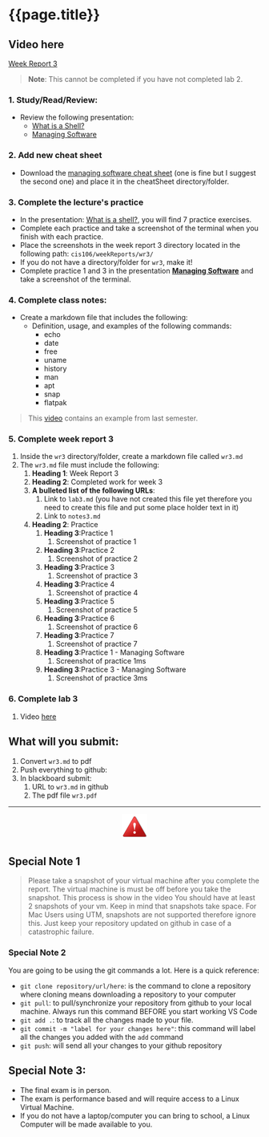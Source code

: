 

# {{page.title}}

## Video here
[Week Report 3 ](https://youtu.be/I_G4xnDy6q0)

> **Note**: This cannot be completed if you have not completed lab 2.

### 1. Study/Read/Review:
* Review the following presentation:
  * [What is a Shell?](https://bit.ly/3jS8fNa)
  * [Managing Software](https://rapurl.live/nft)

### 2. Add new cheat sheet
* Download the [managing software cheat sheet](https://rapurl.live/dsp) (one is fine but I suggest the second one) and place it in the cheatSheet directory/folder.

### 3. Complete the lecture's practice 
* In the presentation: [What is a shell?](https://rapurl.live/tyi), you will find 7 practice exercises.
* Complete each practice and take a screenshot of the terminal when you finish with each practice.
* Place the screenshots in the week report 3 directory located in the following path: `cis106/weekReports/wr3/`
* If you do not have a directory/folder for `wr3`, make it!
* Complete practice 1 and 3 in the presentation **[Managing Software](https://rapurl.live/nft)** and take a screenshot of the terminal.

### 4. Complete class notes:
* Create a markdown file that includes the following:
  * Definition, usage, and examples of the following commands:
     * echo
     * date
     * free
     * uname
     * history
     * man
     * apt
     * snap
     * flatpak
> This [video](https://youtu.be/MJpz6RX65Ko) contains an example from last semester.

### 5. Complete week report 3 
   1. Inside the `wr3` directory/folder, create a markdown file called `wr3.md`
   2. The `wr3.md` file must include the following:
      1. **Heading 1**: Week Report 3
      2. **Heading 2**: Completed work for week 3
      3. **A bulleted list of the following URLs**:
         1. Link to `lab3.md` (you have not created this file yet therefore you need to create this file and put some place holder text in it)
         2. Link to `notes3.md`
      4. **Heading 2**: Practice
         1. **Heading 3**:Practice 1
            1. Screenshot of practice 1
         2. **Heading 3**:Practice 2
            1.  Screenshot of practice 2
         3. **Heading 3**:Practice 3
            1.  Screenshot of practice 3
         4. **Heading 3**:Practice 4
            1.  Screenshot of practice 4
         5. **Heading 3**:Practice 5
            1.  Screenshot of practice 5
         6. **Heading 3**:Practice 6
            1.  Screenshot of practice 6
         7. **Heading 3**:Practice 7
            1.  Screenshot of practice 7
         8. **Heading 3**:Practice 1 - Managing Software
            1. Screenshot of practice 1ms
         9.  **Heading 3**:Practice 3 - Managing Software
             1.  Screenshot of practice 3ms

### 6. Complete lab 3
   1. Video [here](https://youtu.be/8Pfpno_g2sw)

## What will you submit:
1. Convert `wr3.md` to pdf
2. Push everything to github:
3. In blackboard submit:
   1. URL to `wr3.md` in github
   2. The pdf file `wr3.pdf`	


<hr>

<p align="center" style="display:block"><img src="/assets/warning-icon.png" width="50" /></p>

## Special Note 1
> Please take a snapshot of your virtual machine after you complete the report. The virtual machine is must be off before you take the snapshot. This process is show in the video
> You should have at least 2 snapshots of your vm. Keep in mind that snapshots take space.
> For Mac Users using UTM, snapshots are not supported therefore ignore this. Just keep your repository updated on github in case of a catastrophic failure.

### Special Note 2
You are going to be using the git commands a lot. Here is a quick reference:
* `git clone repository/url/here`: is the command to clone a repository where cloning means downloading a repository to your computer
* `git pull`: to pull/synchronize your repository from github to your local machine. Always run this command BEFORE you start working VS Code
* `git add .`: to track all the changes made to your file. 
* `git commit -m "label for your changes here"`: this command will label all the changes you added with the `add` command
* `git push`: will send all your changes to your github repository


## Special Note 3:
* The final exam is in person. 
* The exam is performance based and will require access to a Linux Virtual Machine. 
* If you do not have a laptop/computer you can bring to school, a Linux Computer will be made available to you.
